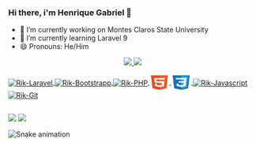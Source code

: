 ### Hi there, i'm Henrique Gabriel 👋

- 🔭 I’m currently working on Montes Claros State University
- 🌱 I’m currently learning Laravel 9
- 😄 Pronouns: He/Him

<div align="center">
  <a href="https://github.com/Henriquegab">
  <img height="180em" src="https://github-readme-stats.vercel.app/api?username=Henriquegab&show_icons=true&theme=tokyonight&include_all_commits=true&count_private=true"/>
  <img height="180em" src="https://github-readme-stats.vercel.app/api/top-langs/?username=Henriquegab&layout=compact&langs_count=7&theme=tokyonight"/>
</div>
<div style="display: inline_block"><br>
  <img align="center" alt="Rik-Laravel" height="30" width="40" src="https://cdn.jsdelivr.net/gh/devicons/devicon/icons/laravel/laravel-plain.svg">
  <img align="center" alt="Rik-Bootstrapp" height="30" width="40" src="https://cdn.jsdelivr.net/gh/devicons/devicon/icons/bootstrap/bootstrap-plain.svg">
  <img align="center" alt="Rik-PHP" height="30" width="40" src="https://cdn.jsdelivr.net/gh/devicons/devicon/icons/php/php-original.svg">
  <img align="center" alt="Rik-HTML" height="30" width="40" src="https://raw.githubusercontent.com/devicons/devicon/master/icons/html5/html5-original.svg">
  <img align="center" alt="Rik-CSS" height="30" width="40" src="https://raw.githubusercontent.com/devicons/devicon/master/icons/css3/css3-original.svg">
  <img align="center" alt="Rik-Javascript" height="30" width="40" src="https://cdn.jsdelivr.net/gh/devicons/devicon/icons/javascript/javascript-original.svg">
  
  <img align="center" alt="Rik-Git" height="30" width="40" src="https://cdn.jsdelivr.net/gh/devicons/devicon/icons/git/git-original.svg">
  
  
  
  ##
 
  <div> 
  
  <a href="https://www.instagram.com/henrique.gab1609" target="_blank"><img src="https://img.shields.io/badge/-Instagram-%23E4405F?style=for-the-badge&logo=instagram&logoColor=white" target="_blank"></a> 
  <a href="https://www.linkedin.com/in/henrique-gabriel-siqueira-da-cruz-0826a4146/" target="_blank"><img src="https://img.shields.io/badge/-LinkedIn-%230077B5?style=for-the-badge&logo=linkedin&logoColor=white" target="_blank"></a> 
    
  </div>
  
  ![Snake animation](https://github.com/Henriquegab/Henriquegab/blob/output/github-contribution-grid-snake.svg)
  
